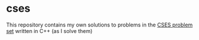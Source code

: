 # cses
This repository contains my own solutions to problems in the [CSES problem set](https://cses.fi/problemset/) written in C++ (as I solve them)
